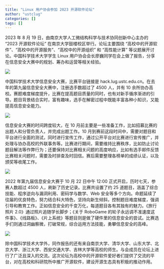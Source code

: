 ```yaml
---
title: "Linux 用户协会参加 2023 开源软件论坛"
author: "ustclug"
categories: []
tags: []
---
```


2023 年 8 月 19 日，由南京大学人工微结构科学与技术协同创新中心主办的 “2023 开源软件论坛” 在南京大学鼓楼校区举行。论坛主要围绕 “高校中的开源软件”、“高校中的开源服务”、“高校中的开源组织” 和 “高性能计算” 等议题展开讨论。中国科学技术大学学生 Linux 用户协会会长廖巍同学在会上做了报告，分享在信息安全大赛中的规划、筹办和运营等相关经验。

![](http://ftp.lug.ustc.edu.cn/%E6%B4%BB%E5%8A%A8/2023.8.19_nju_talk/DSC_2891_1920x1080.jpg)

中国科学技术大学信息安全大赛，比赛平台链接是 hack.lug.ustc.edu.cn。在去年的第九届信息安全大赛中，注册选手数超过了 4500 人，并有 10 余所协办高校。赛题难度梯度提升，比赛在提高题目质量的同时，也有对新手循序渐进的引导。题目背景结合实时，富有趣味，选手在解密过程中既能丰富各种小知识，又能提高信息安全能力。

![](http://ftp.lug.ustc.edu.cn/%E6%B4%BB%E5%8A%A8/2023.8.19_nju_talk/DSC_2899_1920x1080.jpg)

信息安全大赛的时间跨度较大，在 10 月前主要是一些准备工作，比如招募比赛的出题人和分管负责人，并完成出题工作。10 月到赛前这段时间中，需要对题目和平台进行全面的测试，同时进行宣传工作，通过公开平台对比赛进行宣传推广，并处理与协办高校的外联事务等。比赛进行期间，需要维持比赛秩序，比如防止讨论题目解法等作弊行为；还要保持对比赛相关问题的高度响应，比如有选手邮件反馈比赛相关问题时，需要及时排查及时回信。赛后需要整理各榜单的成绩认证，以及颁奖等收尾工作。

![](http://ftp.lug.ustc.edu.cn/%E6%B4%BB%E5%8A%A8/2023.3.19_hackergame2022%E9%A2%81%E5%A5%96/photo/hackergame%E9%A2%81%E5%A5%96-2.jpg)

2022 年第九届信息安全大赛于 10 月 22 日中午 12:00 正式开启，历时七天，参赛人数超过 4500 人，刷新了历史记录。比赛共设置了约 25 道题目，涵盖了综合技能、程序逆向与漏洞利用、密码学与数学、Web 安全等多个方向。命题延续了往届的优良特色，努力结合科大特色，坚持向新生倾斜，控制题目难度梯度，强调引导和教育工作。正如信息安全的千变万化，每道题目各有其独有的魅力。《旅行照片 2.0》通过照片追随学长脚步；《关于 RoboGame 的轮子永远调不准速度这件事》、《线路板》、《片上系统》等题目则是做了硬件里的信息安全的尝试。比赛选手们则通过洞幽察微，打破常规，综合运用方法技能，勇攀信息安全的高峰。

![](http://ftp.lug.ustc.edu.cn/%E6%B4%BB%E5%8A%A8/2023.8.19_nju_talk/DSC_2902_1920x1080.jpg)

除中国科学技术大学外，同作报告的还有来自南京大学、清华大学、山东大学、北京大学、浙江大学、西安交通大学、吉林大学等高校的师生。与会成员在论坛上进行了广泛且深入的交流。这次论坛为高校中的开源软件爱好者们提供了交流的平台，对在高校和科研院所中推广开源软件，建设开源生态具有积极的推动作用。
